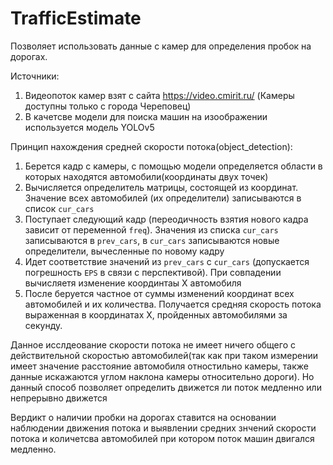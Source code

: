 # TrafficEstimate
Позволяет использовать данные с камер для определения пробок на дорогах.

Источники:
  1. Видеопоток камер взят с сайта https://video.cmirit.ru/ (Камеры доступны только с города Череповец)
  2. В качетсве модели для поиска машин на изоображении используется модель YOLOv5

Принцип нахождения средней скорости потока(object_detection):
1. Берется кадр с камеры, с помощью модели определяется области в которых находятся автомобили(координаты двух точек)
2. Вычисляется определитель матрицы, состоящей из координат. Значение всех автомобилей (их определители) записываются в список `cur_cars`
3. Поступает следующий кадр (переодичность взятия нового кадра зависит от переменной `freq`). Значения из списка `cur_cars` записываются в `prev_cars`, в `cur_cars` записываются новые определители, вычесленные по новому кадру
4. Идет соответствие значений из `prev_cars` с `cur_cars` (допускается погрешность `EPS` в связи с перспективой). При совпадении вычисляетя изменение координтаы X автомобиля
5. После беруется частное от суммы изменений координат всех автомобилей и их количества. Получается средняя скорость потока выраженная в координатах X, пройденных автомобилями за секунду.

 Данное исслдеование скорости потока не имеет ничего общего с действительной скоростью автомобилей(так как при таком измерении имеет значение расстояние автомобиля отностильно камеры, также данные искажаются углом наклона камеры относительно дороги). Но данный способ позволяет определить движется ли поток медленно или непрерывно движется 
 
 Вердикт о наличии пробки на дорогах ставится на основании наблюдении движения потока и выявлении средних знчений скорости потока и количетсва автомобилей при котором поток машин двигался медленно.
